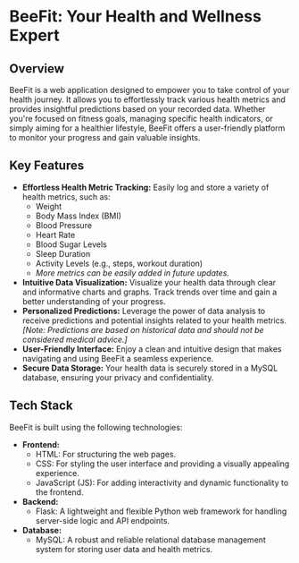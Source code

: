 # BeeFit: Your Health and Wellness Expert

## Overview

BeeFit is a web application designed to empower you to take control of your health journey. It allows you to effortlessly track various health metrics and provides insightful predictions based on your recorded data. Whether you're focused on fitness goals, managing specific health indicators, or simply aiming for a healthier lifestyle, BeeFit offers a user-friendly platform to monitor your progress and gain valuable insights.

## Key Features

* **Effortless Health Metric Tracking:** Easily log and store a variety of health metrics, such as:
    * Weight
    * Body Mass Index (BMI)
    * Blood Pressure
    * Heart Rate
    * Blood Sugar Levels
    * Sleep Duration
    * Activity Levels (e.g., steps, workout duration)
    * *More metrics can be easily added in future updates.*
* **Intuitive Data Visualization:** Visualize your health data through clear and informative charts and graphs. Track trends over time and gain a better understanding of your progress.
* **Personalized Predictions:** Leverage the power of data analysis to receive predictions and potential insights related to your health metrics. *[Note: Predictions are based on historical data and should not be considered medical advice.]*
* **User-Friendly Interface:** Enjoy a clean and intuitive design that makes navigating and using BeeFit a seamless experience.
* **Secure Data Storage:** Your health data is securely stored in a MySQL database, ensuring your privacy and confidentiality.

## Tech Stack

BeeFit is built using the following technologies:

* **Frontend:**
    * HTML: For structuring the web pages.
    * CSS: For styling the user interface and providing a visually appealing experience.
    * JavaScript (JS): For adding interactivity and dynamic functionality to the frontend.
* **Backend:**
    * Flask: A lightweight and flexible Python web framework for handling server-side logic and API endpoints.
* **Database:**
    * MySQL: A robust and reliable relational database management system for storing user data and health metrics.


